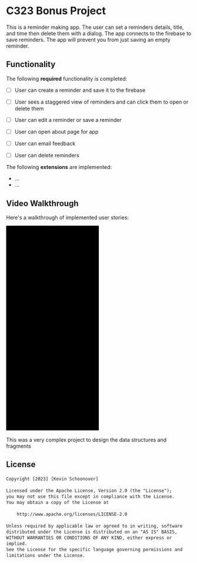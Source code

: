 # C323 Bonus Project

This is a reminder making app. The user can set a reminders details, title, and time then delete them with a dialog.
The app connects to the firebase to save reminders. The app will prevent you from just saving an empty reminder.

## Functionality 

The following **required** functionality is completed:

* [ ] User can create a reminder and save it to the firebase
* [ ] User sees a staggered view of reminders and can click them to open or delete them
* [ ] User can edit a reminder or save a reminder
* [ ] User can open about page for app
* [ ] User can email feedback
* [ ] User can delete reminders


The following **extensions** are implemented:

* ...
* ...

## Video Walkthrough

Here's a walkthrough of implemented user stories:

<img src='walkthrough.gif' title='Video Walkthrough' width='50%' alt='Video Walkthrough' />



This was a very complex project to design the data structures and fragments

## License

    Copyright [2023] [Kevin Schoonover]

    Licensed under the Apache License, Version 2.0 (the "License");
    you may not use this file except in compliance with the License.
    You may obtain a copy of the License at

        http://www.apache.org/licenses/LICENSE-2.0

    Unless required by applicable law or agreed to in writing, software
    distributed under the License is distributed on an "AS IS" BASIS,
    WITHOUT WARRANTIES OR CONDITIONS OF ANY KIND, either express or implied.
    See the License for the specific language governing permissions and
    limitations under the License.
